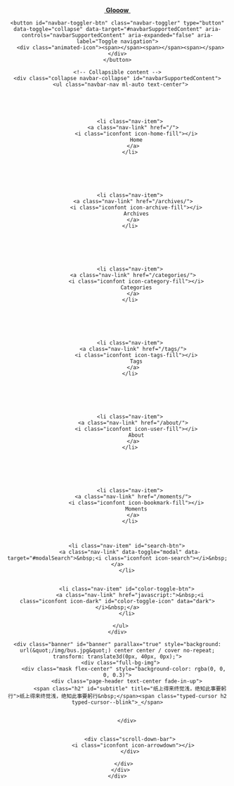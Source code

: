 
  <title>爱在西元前</title>

  <link rel="stylesheet" href="https://cdn.jsdelivr.net/npm/bootstrap@4.5.3/dist/css/bootstrap.min.css">
  <!-- 主题依赖的图标库，不要自行修改 -->

<link rel="stylesheet" href="//at.alicdn.com/t/font_1749284_ba1fz6golrf.css">



<link rel="stylesheet" href="//at.alicdn.com/t/font_1736178_kmeydafke9r.css">


<link rel="stylesheet" href="/css/main.css">

<!-- 自定义样式保持在最底部 -->


  <script id="fluid-configs">
    var Fluid = window.Fluid || {};
    var CONFIG = {"hostname":"example.com","root":"/","version":"1.8.7","typing":{"enable":true,"typeSpeed":70,"cursorChar":"_","loop":false},"anchorjs":{"enable":true,"element":"h1,h2,h3,h4,h5,h6","placement":"right","visible":"hover","icon":""},"progressbar":{"enable":true,"height_px":3,"color":"#29d","options":{"showSpinner":false,"trickleSpeed":100}},"copy_btn":true,"image_zoom":{"enable":true},"toc":{"enable":true,"headingSelector":"h1,h2,h3,h4,h5,h6","collapseDepth":0},"lazyload":{"enable":true,"onlypost":false},"web_analytics":{"enable":false,"baidu":null,"google":null,"gtag":null,"tencent":{"sid":null,"cid":null},"woyaola":null,"cnzz":null,"leancloud":{"app_id":null,"app_key":null,"server_url":null}}};
  </script>
  <script src="/js/utils.js"></script>
  <script src="/js/color-schema.js"></script>
<meta name="generator" content="Hexo 5.3.0"><script type="text/javascript" defer="" src="//busuanzi.ibruce.info/busuanzi?jsonpCallback=BusuanziCallback_657343534925" referrerpolicy="no-referrer-when-downgrade"></script></head>


<body>
  <header style="height: 100vh;">
    <nav id="navbar" class="navbar fixed-top navbar-expand-lg scrolling-navbar top-nav-collapse">
  <div class="container">
    <a class="navbar-brand" href="/">&nbsp;<strong>Glooow</strong>&nbsp;</a>

    <button id="navbar-toggler-btn" class="navbar-toggler" type="button" data-toggle="collapse" data-target="#navbarSupportedContent" aria-controls="navbarSupportedContent" aria-expanded="false" aria-label="Toggle navigation">
      <div class="animated-icon"><span></span><span></span><span></span></div>
    </button>

    <!-- Collapsible content -->
    <div class="collapse navbar-collapse" id="navbarSupportedContent">
      <ul class="navbar-nav ml-auto text-center">
                
          
          
          
          
            <li class="nav-item">
              <a class="nav-link" href="/">
                <i class="iconfont icon-home-fill"></i>
                Home
              </a>
            </li>
          
        
          
          
          
          
            <li class="nav-item">
              <a class="nav-link" href="/archives/">
                <i class="iconfont icon-archive-fill"></i>
                Archives
              </a>
            </li>
          
        
          
          
          
          
            <li class="nav-item">
              <a class="nav-link" href="/categories/">
                <i class="iconfont icon-category-fill"></i>
                Categories
              </a>
            </li>
          
        
          
          
          
          
            <li class="nav-item">
              <a class="nav-link" href="/tags/">
                <i class="iconfont icon-tags-fill"></i>
                Tags
              </a>
            </li>
          
        
          
          
          
          
            <li class="nav-item">
              <a class="nav-link" href="/about/">
                <i class="iconfont icon-user-fill"></i>
                About
              </a>
            </li>
          
        
          
          
          
          
            <li class="nav-item">
              <a class="nav-link" href="/moments/">
                <i class="iconfont icon-bookmark-fill"></i>
                Moments
              </a>
            </li>
          
        
        
          <li class="nav-item" id="search-btn">
            <a class="nav-link" data-toggle="modal" data-target="#modalSearch">&nbsp;<i class="iconfont icon-search"></i>&nbsp;</a>
          </li>
        
        
          <li class="nav-item" id="color-toggle-btn">
            <a class="nav-link" href="javascript:">&nbsp;<i class="iconfont icon-dark" id="color-toggle-icon" data="dark"></i>&nbsp;</a>
          </li>
        
      </ul>
    </div>
  </div>
</nav>

    <div class="banner" id="banner" parallax="true" style="background: url(&quot;/img/bus.jpg&quot;) center center / cover no-repeat; transform: translate3d(0px, 40px, 0px);">
      <div class="full-bg-img">
        <div class="mask flex-center" style="background-color: rgba(0, 0, 0, 0.3)">
          <div class="page-header text-center fade-in-up">
            <span class="h2" id="subtitle" title="纸上得来终觉浅，绝知此事要躬行">纸上得来终觉浅，绝知此事要躬行&nbsp;</span><span class="typed-cursor h2 typed-cursor--blink">_</span>

            
          </div>

          
            <div class="scroll-down-bar">
              <i class="iconfont icon-arrowdown"></i>
            </div>
          
        </div>
      </div>
    </div>
  </header>

  <main>
    
      <div class="container nopadding-x-md">
        <div class="py-5" id="board" style="margin-top:0">
          
          <div class="container">
            <div class="row">
              <div class="col-12 col-md-10 m-auto">
                


  <div class="row mx-auto index-card">
    
     </main>

  <footer class="text-center mt-5 py-3">
  <div class="footer-content">
     <a href="https://hexo.io" target="_blank" rel="nofollow noopener"><span>Hexo</span></a> <i class="iconfont icon-love"></i> <a href="https://github.com/fluid-dev/hexo-theme-fluid" target="_blank" rel="nofollow noopener"><span>Fluid</span></a> 
  </div>
  
  <div class="statistics">
    
    

    
      
        <!-- 不蒜子统计PV -->
        <span id="busuanzi_container_site_pv" style="display: none">
            总访问量 
            <span id="busuanzi_value_site_pv"></span>
             次
          </span>
      
      
        <!-- 不蒜子统计UV -->
        <span id="busuanzi_container_site_uv" style="display: none">
            总访客数 
            <span id="busuanzi_value_site_uv"></span>
             人
          </span>
      
    
  </div>


  

  
</footer>

<!-- SCRIPTS -->

  <script src="https://cdn.jsdelivr.net/npm/nprogress@0.2.0/nprogress.min.js"></script>
  <link rel="stylesheet" href="https://cdn.jsdelivr.net/npm/nprogress@0.2.0/nprogress.min.css">

  <script>
    NProgress.configure({"showSpinner":false,"trickleSpeed":100})
    NProgress.start()
    window.addEventListener('load', function() {
      NProgress.done();
    })
  </script>


<script src="https://cdn.jsdelivr.net/npm/jquery@3.5.1/dist/jquery.min.js"></script>
<script src="https://cdn.jsdelivr.net/npm/bootstrap@4.5.3/dist/js/bootstrap.min.js"></script>
<script src="/js/debouncer.js"></script>
<script src="/js/events.js"></script>
<script src="/js/plugins.js"></script>

<!-- Plugins -->


  
    <script src="/js/lazyload.js"></script>
  



  









  <script defer="" src="https://cdn.jsdelivr.net/npm/clipboard@2.0.6/dist/clipboard.min.js"></script>



  <script defer="" src="https://busuanzi.ibruce.info/busuanzi/2.3/busuanzi.pure.mini.js"></script>




  <script src="https://cdn.jsdelivr.net/npm/typed.js@2.0.11/lib/typed.min.js"></script>
  <script>
    (function (window, document) {
      var typing = Fluid.plugins.typing;
      var title = document.getElementById('subtitle').title;
      
      typing(title)
      
    })(window, document);
  </script><style type="text/css" data-typed-js-css="true">
        .typed-cursor{
          opacity: 1;
        }
        .typed-cursor.typed-cursor--blink{
          animation: typedjsBlink 0.7s infinite;
          -webkit-animation: typedjsBlink 0.7s infinite;
                  animation: typedjsBlink 0.7s infinite;
        }
        @keyframes typedjsBlink{
          50% { opacity: 0.0; }
        }
        @-webkit-keyframes typedjsBlink{
          0% { opacity: 1; }
          50% { opacity: 0.0; }
          100% { opacity: 1; }
        }
      </style>



  <script src="/js/local-search.js"></script>
  <script>
    (function () {
      var path = "/local-search.xml";
      var inputArea = document.querySelector("#local-search-input");
      inputArea.onclick = function () {
        searchFunc(path, 'local-search-input', 'local-search-result');
        this.onclick = null
      }
    })()
  </script>















<!-- 主题的启动项 保持在最底部 -->
<script src="/js/boot.js"></script>





</body></html>


